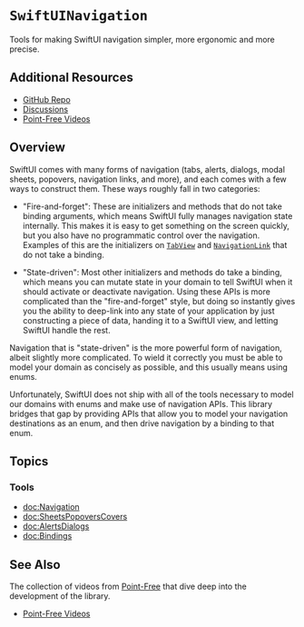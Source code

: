 # ``SwiftUINavigation``

Tools for making SwiftUI navigation simpler, more ergonomic and more precise.

## Additional Resources

- [GitHub Repo](https://github.com/pointfreeco/swiftui-navigation)
- [Discussions](https://github.com/pointfreeco/swiftui-navigation/discussions)
- [Point-Free Videos](https://www.pointfree.co/collections/swiftui/navigation)

## Overview

SwiftUI comes with many forms of navigation (tabs, alerts, dialogs, modal sheets, popovers,
navigation links, and more), and each comes with a few ways to construct them. These ways roughly
fall in two categories:

  * "Fire-and-forget": These are initializers and methods that do not take binding arguments, which
    means SwiftUI fully manages navigation state internally. This makes it is easy to get something
    on the screen quickly, but you also have no programmatic control over the navigation. Examples
    of this are the initializers on [`TabView`][TabView.init] and
    [`NavigationLink`][NavigationLink.init] that do not take a binding.

  * "State-driven": Most other initializers and methods do take a binding, which means you can
    mutate state in your domain to tell SwiftUI when it should activate or deactivate navigation.
    Using these APIs is more complicated than the "fire-and-forget" style, but doing so instantly
    gives you the ability to deep-link into any state of your application by just constructing a
    piece of data, handing it to a SwiftUI view, and letting SwiftUI handle the rest.

Navigation that is "state-driven" is the more powerful form of navigation, albeit slightly more
complicated. To wield it correctly you must be able to model your domain as concisely as possible,
and this usually means using enums.

Unfortunately, SwiftUI does not ship with all of the tools necessary to model our domains with
enums and make use of navigation APIs. This library bridges that gap by providing APIs that allow
you to model your navigation destinations as an enum, and then drive navigation by a binding
to that enum.

## Topics

### Tools

- <doc:Navigation>
- <doc:SheetsPopoversCovers>
- <doc:AlertsDialogs>
- <doc:Bindings>

## See Also

The collection of videos from [Point-Free](https://www.pointfree.co) that dive deep into the
development of the library.

* [Point-Free Videos](https://www.pointfree.co/collections/swiftui/navigation)

[NavigationLink.init]: https://developer.apple.com/documentation/swiftui/navigationlink/init(destination:label:)-27n7s
[TabView.init]: https://developer.apple.com/documentation/swiftui/tabview/init(content:)
